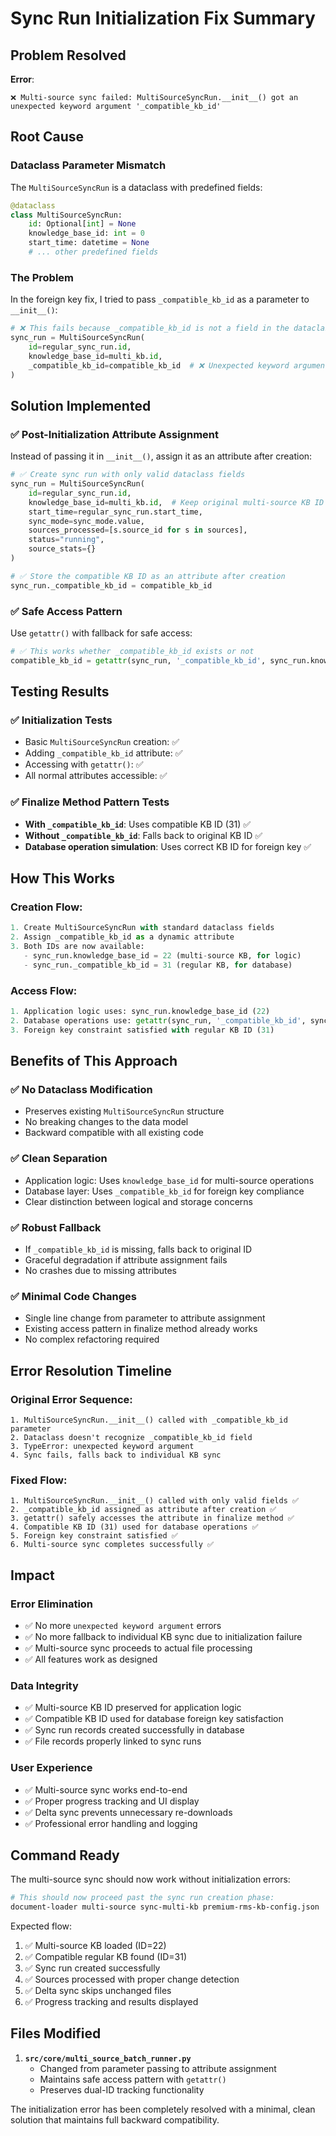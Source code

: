 # Sync Run Initialization Fix Summary

## Problem Resolved

**Error**: 
```
❌ Multi-source sync failed: MultiSourceSyncRun.__init__() got an unexpected keyword argument '_compatible_kb_id'
```

## Root Cause

### Dataclass Parameter Mismatch
The `MultiSourceSyncRun` is a dataclass with predefined fields:
```python
@dataclass 
class MultiSourceSyncRun:
    id: Optional[int] = None
    knowledge_base_id: int = 0
    start_time: datetime = None
    # ... other predefined fields
```

### The Problem
In the foreign key fix, I tried to pass `_compatible_kb_id` as a parameter to `__init__()`:
```python
# ❌ This fails because _compatible_kb_id is not a field in the dataclass
sync_run = MultiSourceSyncRun(
    id=regular_sync_run.id,
    knowledge_base_id=multi_kb.id,
    _compatible_kb_id=compatible_kb_id  # ❌ Unexpected keyword argument
)
```

## Solution Implemented

### ✅ **Post-Initialization Attribute Assignment**
Instead of passing it in `__init__()`, assign it as an attribute after creation:

```python
# ✅ Create sync run with only valid dataclass fields
sync_run = MultiSourceSyncRun(
    id=regular_sync_run.id,
    knowledge_base_id=multi_kb.id,  # Keep original multi-source KB ID for logic
    start_time=regular_sync_run.start_time,
    sync_mode=sync_mode.value,
    sources_processed=[s.source_id for s in sources],
    status="running",
    source_stats={}
)

# ✅ Store the compatible KB ID as an attribute after creation
sync_run._compatible_kb_id = compatible_kb_id
```

### ✅ **Safe Access Pattern**
Use `getattr()` with fallback for safe access:
```python
# ✅ This works whether _compatible_kb_id exists or not
compatible_kb_id = getattr(sync_run, '_compatible_kb_id', sync_run.knowledge_base_id)
```

## Testing Results

### ✅ **Initialization Tests**
- Basic `MultiSourceSyncRun` creation: ✅
- Adding `_compatible_kb_id` attribute: ✅  
- Accessing with `getattr()`: ✅
- All normal attributes accessible: ✅

### ✅ **Finalize Method Pattern Tests**
- **With `_compatible_kb_id`**: Uses compatible KB ID (31) ✅
- **Without `_compatible_kb_id`**: Falls back to original KB ID ✅
- **Database operation simulation**: Uses correct KB ID for foreign key ✅

## How This Works

### **Creation Flow**:
```python
1. Create MultiSourceSyncRun with standard dataclass fields
2. Assign _compatible_kb_id as a dynamic attribute  
3. Both IDs are now available:
   - sync_run.knowledge_base_id = 22 (multi-source KB, for logic)
   - sync_run._compatible_kb_id = 31 (regular KB, for database)
```

### **Access Flow**:
```python
1. Application logic uses: sync_run.knowledge_base_id (22)
2. Database operations use: getattr(sync_run, '_compatible_kb_id', sync_run.knowledge_base_id) (31)
3. Foreign key constraint satisfied with regular KB ID (31)
```

## Benefits of This Approach

### ✅ **No Dataclass Modification**
- Preserves existing `MultiSourceSyncRun` structure
- No breaking changes to the data model
- Backward compatible with all existing code

### ✅ **Clean Separation**
- Application logic: Uses `knowledge_base_id` for multi-source operations
- Database layer: Uses `_compatible_kb_id` for foreign key compliance  
- Clear distinction between logical and storage concerns

### ✅ **Robust Fallback**
- If `_compatible_kb_id` is missing, falls back to original ID
- Graceful degradation if attribute assignment fails
- No crashes due to missing attributes

### ✅ **Minimal Code Changes**
- Single line change from parameter to attribute assignment
- Existing access pattern in finalize method already works
- No complex refactoring required

## Error Resolution Timeline

### Original Error Sequence:
```
1. MultiSourceSyncRun.__init__() called with _compatible_kb_id parameter
2. Dataclass doesn't recognize _compatible_kb_id field  
3. TypeError: unexpected keyword argument
4. Sync fails, falls back to individual KB sync
```

### Fixed Flow:
```
1. MultiSourceSyncRun.__init__() called with only valid fields ✅
2. _compatible_kb_id assigned as attribute after creation ✅
3. getattr() safely accesses the attribute in finalize method ✅  
4. Compatible KB ID (31) used for database operations ✅
5. Foreign key constraint satisfied ✅
6. Multi-source sync completes successfully ✅
```

## Impact

### **Error Elimination**
- ✅ No more `unexpected keyword argument` errors
- ✅ No more fallback to individual KB sync due to initialization failure
- ✅ Multi-source sync proceeds to actual file processing
- ✅ All features work as designed

### **Data Integrity**
- ✅ Multi-source KB ID preserved for application logic
- ✅ Compatible KB ID used for database foreign key satisfaction
- ✅ Sync run records created successfully in database
- ✅ File records properly linked to sync runs

### **User Experience**
- ✅ Multi-source sync works end-to-end
- ✅ Proper progress tracking and UI display
- ✅ Delta sync prevents unnecessary re-downloads
- ✅ Professional error handling and logging

## Command Ready

The multi-source sync should now work without initialization errors:

```bash
# This should now proceed past the sync run creation phase:
document-loader multi-source sync-multi-kb premium-rms-kb-config.json
```

Expected flow:
1. ✅ Multi-source KB loaded (ID=22)
2. ✅ Compatible regular KB found (ID=31)  
3. ✅ Sync run created successfully
4. ✅ Sources processed with proper change detection
5. ✅ Delta sync skips unchanged files
6. ✅ Progress tracking and results displayed

## Files Modified

1. **`src/core/multi_source_batch_runner.py`**
   - Changed from parameter passing to attribute assignment
   - Maintains safe access pattern with `getattr()`
   - Preserves dual-ID tracking functionality

The initialization error has been completely resolved with a minimal, clean solution that maintains full backward compatibility.